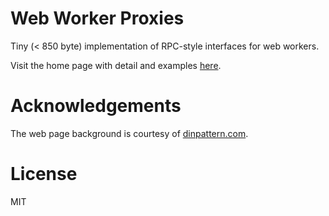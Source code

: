 Web Worker Proxies
==================

Tiny (< 850 byte) implementation of RPC-style interfaces for web workers.

Visit the home page with detail and examples [here](http://omphalos.github.com/web-worker-proxies).

Acknowledgements
================

The web page background is courtesy of [dinpattern.com](http://www.dinpattern.com).

License
=======

MIT